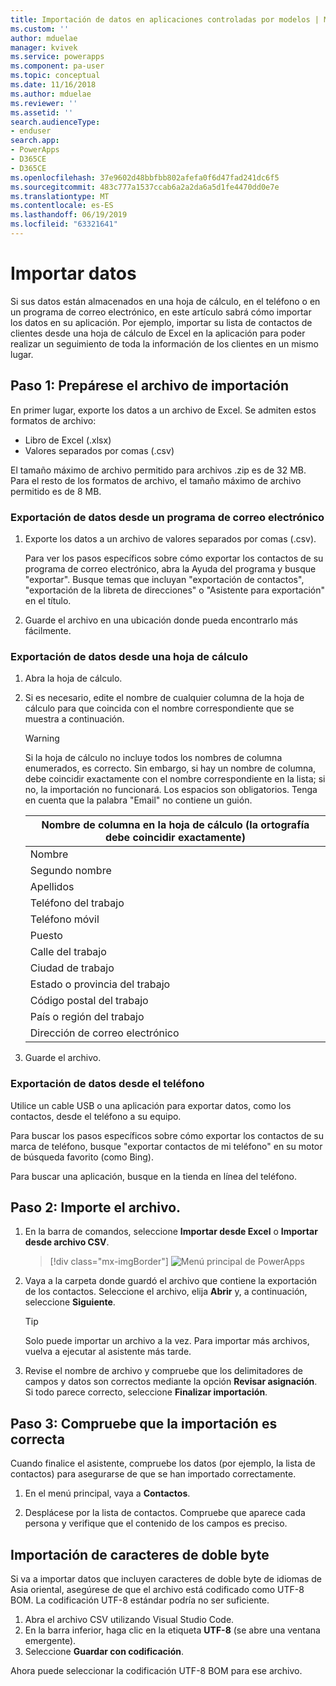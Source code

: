 ```yaml
---
title: Importación de datos en aplicaciones controladas por modelos | MicrosoftDocs
ms.custom: ''
author: mduelae
manager: kvivek
ms.service: powerapps
ms.component: pa-user
ms.topic: conceptual
ms.date: 11/16/2018
ms.author: mduelae
ms.reviewer: ''
ms.assetid: ''
search.audienceType:
- enduser
search.app:
- PowerApps
- D365CE
- D365CE
ms.openlocfilehash: 37e9602d48bbfbb802afefa0f6d47fad241dc6f5
ms.sourcegitcommit: 483c777a1537ccab6a2a2da6a5d1fe4470dd0e7e
ms.translationtype: MT
ms.contentlocale: es-ES
ms.lasthandoff: 06/19/2019
ms.locfileid: "63321641"
---
```

# <a name="import-data"></a>Importar datos

Si sus datos están almacenados en una hoja de cálculo, en el teléfono o en un programa de correo electrónico, en este artículo sabrá cómo importar los datos en su aplicación. Por ejemplo, importar su lista de contactos de clientes desde una hoja de cálculo de Excel en la aplicación para poder realizar un seguimiento de toda la información de los clientes en un mismo lugar.
  
## <a name="step-1-get-your-import-file-ready"></a>Paso 1: Prepárese el archivo de importación  
En primer lugar, exporte los datos a un archivo de Excel. Se admiten estos formatos de archivo:
 - Libro de Excel (.xlsx)
 - Valores separados por comas (.csv)
  
El tamaño máximo de archivo permitido para archivos .zip es de 32 MB. Para el resto de los formatos de archivo, el tamaño máximo de archivo permitido es de 8 MB.  
  
### <a name="export-data-from-an-email-program"></a>Exportación de datos desde un programa de correo electrónico  
  
1.  Exporte los datos a un archivo de valores separados por comas (.csv).  
  
     Para ver los pasos específicos sobre cómo exportar los contactos de su programa de correo electrónico, abra la Ayuda del programa y busque "exportar". Busque temas que incluyan "exportación de contactos", "exportación de la libreta de direcciones" o "Asistente para exportación" en el título.  
  
2.  Guarde el archivo en una ubicación donde pueda encontrarlo más fácilmente.  
  
### <a name="export-data-from-a-spreadsheet"></a>Exportación de datos desde una hoja de cálculo  
  
1.  Abra la hoja de cálculo.  
  
2.  Si es necesario, edite el nombre de cualquier columna de la hoja de cálculo para que coincida con el nombre correspondiente que se muestra a continuación.  
  
    > [!WARNING]
    > Si la hoja de cálculo no incluye todos los nombres de columna enumerados, es correcto. Sin embargo, si hay un nombre de columna, debe coincidir exactamente con el nombre correspondiente en la lista; si no, la importación no funcionará. Los espacios son obligatorios. Tenga en cuenta que la palabra "Email" no contiene un guión.  

    |**Nombre de columna en la hoja de cálculo (la ortografía debe coincidir exactamente)**|
    |---------|
    |Nombre|  
    |Segundo nombre|  
    |Apellidos|  
    |Teléfono del trabajo|  
    |Teléfono móvil|  
    |Puesto|  
    |Calle del trabajo|  
    |Ciudad de trabajo|  
    |Estado o provincia del trabajo|  
    |Código postal del trabajo|  
    |País o región del trabajo|  
    |Dirección de correo electrónico|  
  
3.  Guarde el archivo.  
  
### <a name="export-data-from-your-phone"></a>Exportación de datos desde el teléfono  

Utilice un cable USB o una aplicación para exportar datos, como los contactos, desde el teléfono a su equipo.
  
Para buscar los pasos específicos sobre cómo exportar los contactos de su marca de teléfono, busque "exportar contactos de mi teléfono" en su motor de búsqueda favorito (como Bing).  
  
Para buscar una aplicación, busque en la tienda en línea del teléfono.  
  
## <a name="step-2-import-the-file"></a>Paso 2: Importe el archivo. 
  
1. En la barra de comandos, seleccione **Importar desde Excel** o **Importar desde archivo CSV**.

   > [!div class="mx-imgBorder"]
   > ![Menú principal de PowerApps](media/import.png "Main menu in PowerApps")
  
2. Vaya a la carpeta donde guardó el archivo que contiene la exportación de los contactos. Seleccione el archivo, elija **Abrir** y, a continuación, seleccione **Siguiente**.  
  
   > [!TIP]
   > Solo puede importar un archivo a la vez. Para importar más archivos, vuelva a ejecutar al asistente más tarde.
   
3. Revise el nombre de archivo y compruebe que los delimitadores de campos y datos son correctos mediante la opción **Revisar asignación**. Si todo parece correcto, seleccione **Finalizar importación**.  
 
## <a name="step-3-check-that-the-import-is-successful"></a>Paso 3: Compruebe que la importación es correcta

Cuando finalice el asistente, compruebe los datos (por ejemplo, la lista de contactos) para asegurarse de que se han importado correctamente.  
  
1. En el menú principal, vaya a **Contactos**.
  
2. Desplácese por la lista de contactos. Compruebe que aparece cada persona y verifique que el contenido de los campos es preciso.

## <a name="import-double-byte-characters"></a>Importación de caracteres de doble byte 

Si va a importar datos que incluyen caracteres de doble byte de idiomas de Asia oriental, asegúrese de que el archivo está codificado como UTF-8 BOM. La codificación UTF-8 estándar podría no ser suficiente.

1. Abra el archivo CSV utilizando Visual Studio Code.
2. En la barra inferior, haga clic en la etiqueta **UTF-8** (se abre una ventana emergente). 
3. Seleccione **Guardar con codificación**. 

Ahora puede seleccionar la codificación UTF-8 BOM para ese archivo.

